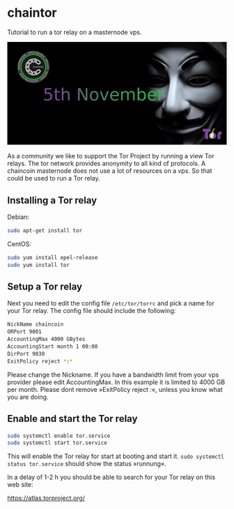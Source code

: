 # chaintor
Tutorial to run a tor relay on a masternode vps.

![1280x600](https://github.com/chaintor/chaintor/blob/master/chaintor.png "1280x600")

As a community we like to support the Tor Project by running a view Tor relays. The tor network provides anonymity to all kind of protocols. A chaincoin masternode does not use a lot of resources on a vps. So that could be used to run a Tor relay.

## Installing a Tor relay

Debian:

```bash 
sudo apt-get install tor
```

CentOS:

```bash
sudo yum install epel-release
sudo yum install tor
```

## Setup a Tor relay

Next you need to edit the config file `/etc/tor/torrc` and pick a name for your Tor relay.
The config file should include the following: 

```bash
NickName chaincoin
ORPort 9001
AccountingMax 4000 GBytes
AccountingStart month 1 00:00
DirPort 9030 
ExitPolicy reject *:*
```

Please change the Nickname.
If you have a bandwidth limit from your vps provider please edit AccountingMax. In this example it is limited to 4000 GB per month. Please dont remove »ExitPolicy reject *:*«, unless you know what you are doing.

## Enable and start the Tor relay

```bash
sudo systemctl enable tor.service
sudo systemctl start tor.service
```

This will enable the Tor relay for start at booting and start it.
`sudo systemctl status tor.service` should show the status »runnung«.

In a delay of 1-2 h you should be able to search for your Tor relay on this web site:

https://atlas.torproject.org/

